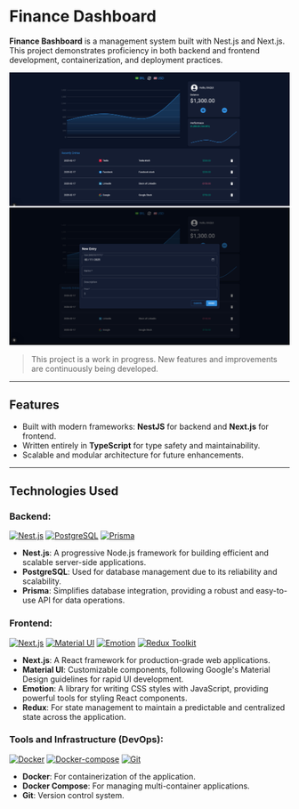 # Finance Dashboard

**Finance Bashboard** is a management system built with Nest.js and Next.js. This project demonstrates proficiency in both backend and frontend development, containerization, and deployment practices.

![Dashboard screenshot](docs/assets/fullscreen_site.png)
![Modal screenshot](docs/assets/modal_site.png)

> This project is a work in progress. New features and improvements are continuously being developed.

---

## Features

- Built with modern frameworks: **NestJS** for backend and **Next.js** for frontend.
- Written entirely in **TypeScript** for type safety and maintainability.
- Scalable and modular architecture for future enhancements.

---

## Technologies Used

### Backend:
[![Nest.js](https://img.shields.io/badge/Nest.js-E0234E?style=flat&logo=nestjs&logoColor=white)](https://nextjs.org/)
[![PostgreSQL](https://img.shields.io/badge/PostgreSQL-336791?style=flat&logo=postgresql&logoColor=white)](https://www.postgresql.org/)
[![Prisma](https://img.shields.io/badge/Prisma-%232D3748?style=flat&logo=prisma)](https://www.prisma.io/)

- **Nest.js**: A progressive Node.js framework for building efficient and scalable server-side applications.
- **PostgreSQL**: Used for database management due to its reliability and scalability.
- **Prisma**: Simplifies database integration, providing a robust and easy-to-use API for data operations.

### Frontend:
[![Next.js](https://img.shields.io/badge/Next.js-545454?style=flat&logo=next.js&logoColor=white)](https://nextjs.org/)
[![Material UI](https://img.shields.io/badge/Material%20UI-0078D4?style=flat&logo=mui&logoColor=white)](https://mui.com/material-ui/)
[![Emotion](https://img.shields.io/badge/Emotion-db7093.svg?style=flat)](https://emotion.sh/)
[![Redux Toolkit](https://img.shields.io/badge/Redux%20Toolkit-764ABC?style=flat&logo=redux&logoColor=white)](https://redux-toolkit.js.org/)


- **Next.js**: A React framework for production-grade web applications.
- **Material UI**: Customizable components, following Google's Material Design guidelines for rapid UI development.
- **Emotion**: A library for writing CSS styles with JavaScript, providing powerful tools for styling React components.
- **Redux**: For state management to maintain a predictable and centralized state across the application.
  
### Tools and Infrastructure (DevOps):
[![Docker](https://img.shields.io/badge/Docker-2496ED?style=flat&logo=docker&logoColor=white)](https://www.docker.com/)
[![Docker-compose](https://img.shields.io/badge/Docker%20Compose-2496ED?style=flat&logo=docker&logoColor=white)](https://docs.docker.com/compose/)
[![Git](https://img.shields.io/badge/Git-F05032?style=flat&logo=git&logoColor=white)](https://git-scm.com/)
    
- **Docker**: For containerization of the application.
- **Docker Compose**: For managing multi-container applications.
- **Git**: Version control system.